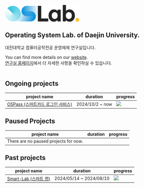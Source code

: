 <img src="https://github.com/OS-LAB-DaejinUniv/OS-Github-Playground/blob/main/logo/로고_여백없음_배경없음.png?raw=true" width="245" height="55">

Operating System Lab. of Daejin University.
---
대진대학교 컴퓨터공학전공 운영체제 연구실입니다.

You can find more details on our [website](https://os.daejin.ac.kr/).<br>
[연구실 홈페이지](https://os.daejin.ac.kr/)에서 더 자세한 사항을 확인하실 수 있습니다.
<br>
<br>

Ongoing projects
---
|project name|duration|progress|
|------------|--------|--------|
|[OSPass (스마트카드 로그인 서비스)](https://github.com/OS-LAB-DaejinUniv/OSPass)|2024/10/2 ~ now|![](https://geps.dev/progress/0)|

Paused Projects
---
|project name|duration|progress|
|------------|--------|--------|
|There are no paused projects for now.|

Past projects
---
|project name|duration|progress|
|------------|--------|--------|
|[Smart-Lab (스마트 랩)](https://github.com/OS-LAB-DaejinUniv/Smart-Lab)|2024/05/14 ~ 2024/08/10|![](https://geps.dev/progress/100)|
